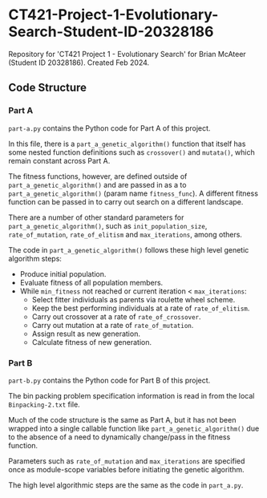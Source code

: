 # CT421-Project-1-Evolutionary-Search-Student-ID-20328186
Repository for 'CT421 Project 1 - Evolutionary Search' for Brian McAteer (Student ID 20328186). Created Feb 2024.

## Code Structure
### Part A
`part-a.py` contains the Python code for Part A of this project.

In this file, there is a `part_a_genetic_algorithm()` function that itself has some nested function definitions
such as `crossover()` and `mutata()`, which remain constant across Part A.

The fitness functions, however, are defined outside of `part_a_genetic_algorithm()` and are passed in as a
to `part_a_genetic_algorithm()` (param name `fitness_func`). A different fitness function can be passed in
to carry out search on a different landscape.

There are a number of other standard parameters for `part_a_genetic_algorithm()`, such as `init_population_size`,
`rate_of_mutation`, `rate_of_elitism` and `max_iterations`, among others.

The code in `part_a_genetic_algorithm()` follows these high level genetic algorithm steps:

* Produce initial population.
* Evaluate fitness of all population members.
* While `min_fitness` not reached or current iteration < `max_iterations`:
  * Select fitter individuals as parents via roulette wheel scheme.
  * Keep the best performing individuals at a rate of `rate_of_elitism`.
  * Carry out crossover at a rate of `rate_of_crossover`.
  * Carry out mutation at a rate of `rate_of_mutation`.
  * Assign result as new generation.
  * Calculate fitness of new generation.

### Part B
`part-b.py` contains the Python code for Part B of this project.

The bin packing problem specification information is read in from the local `Binpacking-2.txt` file.

Much of the code structure is the same as Part A, but it has not been wrapped into a single callable function
like `part_a_genetic_algorithm()` due to the absence of a need to dynamically change/pass in the fitness function.

Parameters such as `rate_of_mutation` and `max_iterations` are specified once as module-scope variables before initiating the
genetic algorithm.

The high level algorithmic steps are the same as the code in `part_a.py`.
